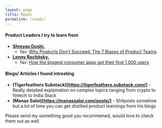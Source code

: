 ```yaml
---
layout: page
title: Reads
permalink: /reads/
---
```


#### Product Leaders I try to learn from

- **[Shreyas Doshi.](https://twitter.com/shreyas)** 
   - fav: [Why Products Don't Succeed: The 7 Biases of Product Teams](https://www.linkedin.com/pulse/why-products-dont-succeed-7-biases-product-teams-shreyas-doshi/)
- **[Lenny Rachitsky.](https://twitter.com/lennysan)** 
   - fav: [How the biggest consumer apps got their first 1,000 users](https://www.lennysnewsletter.com/p/how-the-biggest-consumer-apps-got)

#### Blogs/ Articles I found intresting
- **(Tigerfeathers Substack)[https://tigerfeathers.substack.com/]** - Really detailed explaination on complex topics ranging from crypto to fintech to India Stack
- **(Manas Saloi)[https://manassaloi.com/posts/]** - Shitposts sometime but a lot of time you can get distilled product learnings from his blogs 

Please send my something good you recommened, would love to check them out as well.
